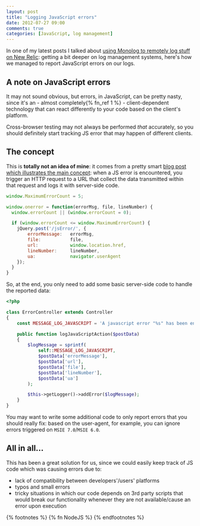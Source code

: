 ```yaml
---
layout: post
title: "Logging JavaScript errors"
date: 2012-07-27 09:00
comments: true
categories: [JavaScript, log management]
---
```


In one of my latest posts I talked about
[using Monolog to remotely log stuff on New Relic](/using-monolog-for-php-error-reporting-on-new-relic/):
getting a bit deeper on log management
systems, here's how we managed to report
JavaScript errors on our logs.

<!-- more -->

## A note on JavaScript errors

It may not sound obvious, but errors,
in JavaScript, can be pretty nasty, since
it's an - almost completely{% fn_ref 1 %} - client-dependent
technology that can react differently to
your code based on the client's platform.

Cross-browser testing may not always be
performed *that* accurately, so you should
definitely start tracking JS error that may
happen of different clients.

## The concept

This is **totally not an idea of mine**: it
comes from a pretty smart [blog post which illustrates the main concept](http://devblog.pipelinedeals.com/pipelinedeals-dev-blog/2012/2/12/javascript-error-reporting-for-fun-and-profit-1.html):
when a JS error is encountered, you trigger an HTTP request
to a URL that collect the data transmitted
within that request and logs it with
server-side code.

``` javascript How to trigger JS error reporting
window.MaximumErrorCount = 5;

window.onerror = function(errorMsg, file, lineNumber) {
  window.errorCount || (window.errorCount = 0);

  if (window.errorCount <= window.MaximumErrorCount) {
    jQuery.post('/jsError/', {
        errorMessage:   errorMsg, 
        file:           file, 
        url:			window.location.href, 
        lineNumber:     lineNumber, 
        ua:             navigator.userAgent
    });
  }
}
```

So, at the end, you only need to add some basic
server-side code to handle the reported data:

``` php How to handle reported informations
<?php

class ErrorController extends Controller
{
	const MESSAGE_LOG_JAVASCRIPT = 'A javascript error "%s" has been encountered at the URL %s on file %s:%s by an agent of type %s';

	public function logJavaScriptAction($postData)
	{
		$logMessage = sprintf(
			self::MESSAGE_LOG_JAVASCRIPT,
			$postData['errorMessage'],
			$postData['url'],
			$postData['file'],
			$postData['lineNumber'],
			$postData['ua']
		);

		$this->getLogger()->addError($logMessage);
	}
}
```

You may want to write some additional
code to only report errors that you should
really fix: based on the user-agent, for
example, you can ignore errors triggered
on `MSIE 7.0`/`MSIE 6.0`.

## All in all...

This has been a great solution for us,
since we could easily keep track of JS
code which was causing errors due to:

* lack of compatibility between developers'/users'
platforms
* typos and small errors
* tricky situations in which our code depends on
3rd party scripts that would break our functionality
whenever they are not available/cause an error upon
execution

{% footnotes %}
  {% fn NodeJS %}
{% endfootnotes %}